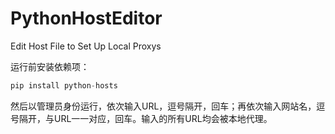 # PythonHostEditor
Edit Host File to Set Up Local Proxys

运行前安装依赖项：

```python
pip install python-hosts
```

然后以管理员身份运行，依次输入URL，逗号隔开，回车；再依次输入网站名，逗号隔开，与URL一一对应，回车。输入的所有URL均会被本地代理。

